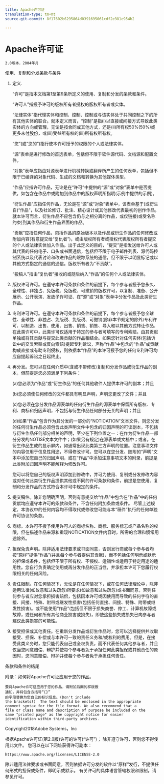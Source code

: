 ```yaml
---
title: Apache许可证
translation-type: tm+mt
source-git-commit: 8f17602b6295864d0391695061cdf2e381c954b2

---
```



# Apache许可证

    2.0版本，2004年月
<!--                        https://www.apache.org/licenses/  -->

使用、复制和分发条款与条件

1. 定义.

   “许可”是指本文档第1至第9条所定义的使用、复制和分发的条款和条件。

   “许可人”指授予许可的版权所有者授权的版权所有者或实体。

   “法律实体”指代理实体和控制、控制、控制或与该实体处于共同控制之下的所有其他实体的联合。就本定义而言，“控制”是指(i)以直接或间接方式导致此类实体的方向或管理，无论是按合同或其他方式，还是(ii)所有权50%(50%)或更多未付股份，或(iii)受益所有权的(iii)所有权所有权。

   “您”(或“您的”)指行使本许可授予的权限的个人或法律实体。

   “源”表单是进行修改的首选表单，包括但不限于软件源代码、文档源和配置文件。

   “对象”表单应指由对源表单进行机械转换或翻译所产生的任何表单，包括但不限于已编译的对象代码、生成的文档和转换为其他媒体类型。

   “作品”应指许可作品，无论是在“许可”中提供的“源”或“对象”表单中是否提供，如包含在作品中或附加到作品中的版权声明所指明(示例中提供的示例)。

   “衍生作品”应指任何作品，无论是在“源”或“对象”表单中，该表单基于(或衍生自)“作品”，以及社论修订、批注、精心设计或其他修改代表最初的创作作品。就本许可而言，衍生作品不应包含仍与之相分离的作品，或仅链接(或受名称约束)到其作品和衍生作品界面的作品。

   “贡献”应指任何作品，包括作品的原始版本以及作品或衍生作品的任何修改或附加内容(有意提交给“复仇者”)，或由版权所有者或授权代表版权所有者提交的个人或法律实体加入作品。出于此定义的目的，“提交”是指发送给许可人或其代表的任何电子、口头或书面通信，包括但不限于电子邮件列表、源代码控制系统以及代表讨论和改进作品的跟踪系统的通信，但不限于以明显标记或以其他方式指定的通信的通信。版权所有者为“不贡献”。

   “投稿人”指由“复仇者”接收的或随后纳入“作品”的任何个人或法律实体。

2. 版权许可许可。在遵守本许可条款和条件的前提下，每个参与者授予您永久、全球性、非独占、免版税、免版税、可撤销的版权许可，以复制、准备、公开展示、公开表演、发放子许可证、在“源”或“对象”表单中分发作品及此类衍生作品。

3. 专利许可许可。在遵守本许可条款和条件的前提下，每个参与者授予您全球性、全球性、非独占、免版税、免版税、可撤销(除非本节规定的除外)专利许可，以制造、出售、使用、出售、销售、销售、导入和以其他方式转让作品，在此类许可中，此类许可仅适用于特定的参与者可填写的专利索赔。由其贡献单独或将其贡献与提交此类贡献的作品相结合。如果您针对任何实体(包括诉讼中的交叉索赔或反向索赔)提起专利诉讼，声称“作品”中包含的“作品”或贡献构成直接或有助专利侵权，则依据本“作品”的本许可授予您的任何专利许可均应自提起诉讼之日起终止。

4. 再分发。您可以在任何介质中(含或不带修改)复制和分发作品或衍生作品的副本，但前提是您必须满足下列条件：

   (a)您必须为“作品”或“衍生作品”的任何其他收件人提供本许可的副本；并且

   (b)您必须使任何修改的文件都具有明显声明，声明您更改了文件；并且

   (c)您必须在您分发作品源表单的任何衍生作品的源表单中保留所有版权、专利、商标和归因声明，不包括与衍生作品任何部分无关的声明；并且

   (d)如果“作品”包含作为其分发的一部分的“NOTICATION”文本文件，则您分发的任何衍生作品必须包含此类声明文件中包含的归因声明的可读副本，不包括与衍生作品任何部分相关的声明，至少在下列位置之一：在作为衍生作品一部分分发的NOTISE文本文件中；(如果另有规定)在源表单或文档中；或者，在衍生作品生成的显示屏内，如通常出现此类第三方声明的位置。注意事项文件的内容仅用于信息性用途，不得修改许可。您可以在您分发、随附的“声明”文本中添加您自己的归因声明，或在“作品”中添加注意事项文本的附录，前提是此类附加归因声明不能解释为修改许可。

   您可以将您自己的版权声明添加到修改中，并可为使用、复制或分发修改内容或对任何此类衍生作品提供其他或不同的许可条款和条件，前提是您使用、复制和分发作品的方式符合本许可中规定的条件。

5. 提交稿件。除非您明确声明，否则有意提交给“作品”中包含在“作品”中的任何贡献均应遵守本许可的条款和条件，不含任何附加条款或条件。
尽管上述规定，本协议中的任何内容均不得取代或修改您可能与本“稿件”执行的任何单独许可协议的条款。

6. 商标。本许可不授予使用许可人的商标名称、商标、服务标志或产品名称的权限，但在描述作品来源和重现NOTICATION文件内容时，所需的合理和惯常用途除外。

7. 担保免责声明。除非适用法律要求或书面同意，否则发行商或每个参与者均按“原样”提供“作品”(并且每个参与者提供其贡献)，而不包括任何明示或默示的担保或条件，包括但不限于所有权、不侵权、适销性或适用于特定用途的适用性。您自行负责确定使用或再分发作品的正当性，并承担本许可下您履行权限相关的任何风险。

8. 责任限制。在任何情况下，无论是在任何情况下，或在任何法律理论中，除非适用法律(如故意和过失疏忽)所要求(如故意和过失疏忽)或书面同意，否则任何参与者应对您承担损害赔偿，包括因本许可或因使用而导致的任何字符的直接、间接、特殊、附带或继发性损害(包括任何直接、间接、特殊、附带或继发性损害)。或不能使用“作品”(包括但不限于损失商誉、停工、计算机故障或故障，或任何和所有其他商业损害或损失)，即使这些损失或损失已向参与者建议此类损害的可能性。

9. 接受担保或其他责任。在重新分发作品或衍生作品时，您可以选择提供并收取接受、担保、补偿或与本许可一致的责任义务和/或权利的费用。但是，在接受此类义务时，您只能代表自己或全权负责，而不代表任何其他参与者，并且仅当您同意赔偿、辩护并使每个参与者免于承担任何此类担保或其他责任的原因时，您同意赔偿、辩护并使每个参与者免于承担任何责任。

条款和条件的结尾

附录：如何将Apache许可证应用于您的作品。

    要将Apache许可证应用于您的作品，请附加后面的样板板
    通知，并将包含方括号“{}”
    的字段替换为您自己的标识信息。(Don't include
    the brackets!)  The text should be enclosed in the appropriate
    comment syntax for the file format. We also recommend that a
    file or class name and description of purpose be included on the
    same "printed page" as the copyright notice for easier
    identification within third-party archives.

Copyright2018Adobe Systems，Inc

根据Apache许可证(第2.0版)许可的许可(“许可”)；
除非遵守许可，否则您不得使用此文件。
您可以在以下网址获得许可副本：

    https://www.apache.org/licenses/LICENSE-2.0

除非适用法律要求或书面同意，否则依据许可分发的软件以“原样”发行，不提供任何形式的担保或条件，即明示或默示。
有关许可的具体语言管辖权限和限制，请参见许可。
